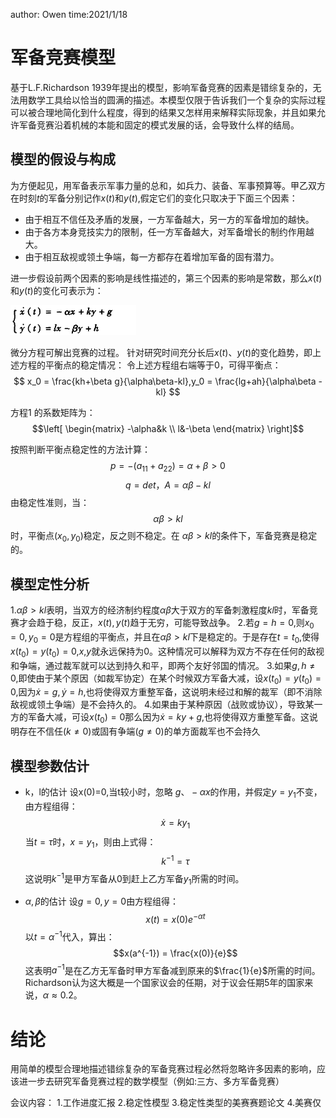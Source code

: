 author: Owen
time:2021/1/18

# 军备竞赛模型

基于L.F.Richardson 1939年提出的模型，影响军备竞赛的因素是错综复杂的，无法用数学工具给以恰当的圆满的描述。本模型仅限于告诉我们一个复杂的实际过程可以被合理地简化到什么程度，得到的结果又怎样用来解释实际现象，并且如果允许军备竞赛沿着机械的本能和固定的模式发展的话，会导致什么样的结局。

## 模型的假设与构成 
 为方便起见，用军备表示军事力量的总和，如兵力、装备、军事预算等。甲乙双方在时刻$t$的军备分别记作$x(t)$和$y(t)$,假定它们的变化只取决于下面三个因素：
 * 由于相互不信任及矛盾的发展，一方军备越大，另一方的军备增加的越快。
 * 由于各方本身竞技实力的限制，任一方军备越大，对军备增长的制约作用越大。
 * 由于相互敌视或领土争端，每一方都存在着增加军备的固有潜力。

进一步假设前两个因素的影响是线性描述的，第三个因素的影响是常数，那么$x(t)$和$y(t)$的变化可表示为：

![1610945173586.png](img\1610945173586.png)

微分方程可解出竞赛的过程。
针对研究时间充分长后$x(t)、y(t)$的变化趋势，即上述方程的平衡点的稳定情况：
令上述方程组右端等于0，可得平衡点：
$$ x_0 = \frac{kh+\beta g}{\alpha\beta-kl},y_0 = \frac{lg+ah}{\alpha\beta - kl} $$

方程1 的系数矩阵为：
$$\left[ \begin{matrix} -\alpha&k \\ l&-\beta \end{matrix} \right]$$

按照判断平衡点稳定性的方法计算：
$$p= -(a_{11} + a_{22}) = \alpha + \beta > 0$$
$$ q = det ，A = \alpha\beta - kl$$
由稳定性准则，当：
$$\alpha\beta > kl$$时，平衡点$(x_0,y_0)$稳定，反之则不稳定。在
$\alpha\beta>kl$的条件下，军备竞赛是稳定的。

## 模型定性分析

1.$\alpha\beta > kl$表明，当双方的经济制约程度$\alpha\beta$大于双方的军备刺激程度$kl$时，军备竞赛才会趋于稳，反正，$x(t),y(t)$趋于无穷，可能导致战争。
2.若$g=h=0$,则$x_0=0,y_0=0$是方程组的平衡点，并且在$\alpha\beta > kl$下是稳定的。于是存在$t=t_0$,使得$x(t_0) = y(t_0)=0$,$x$,$y$就永远保持为0。这种情况可以解释为双方不存在任何的敌视和争端，通过裁军就可以达到持久和平，即两个友好邻国的情况。
3.如果$g,h\ne0$,即使由于某个原因（如裁军协定）在某个时候双方军备大减，设$x(t_0)=y(t_0)=0$,因为$\dot{x}=g,\dot{y}=h$,也将使得双方重整军备，这说明未经过和解的裁军（即不消除敌视或领土争端）是不会持久的。
4.如果由于某种原因（战败或协议），导致某一方的军备大减，可设$x(t_0)=0$那么因为$\dot{x} = ky+g$,也将使得双方重整军备。这说明存在不信任$(k\ne0)$或固有争端$(g\ne0)$的单方面裁军也不会持久

## 模型参数估计
* k，l的估计
   设x(0)=0,当t较小时，忽略 $g、-\alpha x$的作用，并假定$y=y_1$不变，由方程组得：
   $$\dot{x}=ky_1$$
    当$t=\tau$时，$x=y_1$，则由上式得：
    $$k^{-1} = \tau$$
    这说明$k^{-1}$是甲方军备从0到赶上乙方军备$y_1$所需的时间。

* $\alpha,\beta$的估计
  设$g=0,y=0$由方程组得：
   $$x(t) = x(0)e^{-\alpha t}$$
   以$t=\alpha^{-1}$代入，算出：
   $$x(a^{-1}) = \frac{x(0)}{e}$$
   这表明$a^{-1}$是在乙方无军备时甲方军备减到原来的$\frac{1}{e}$所需的时间。Richardson认为这大概是一个国家议会的任期，对于议会任期5年的国家来说，$\alpha\approx0.2$。


# 结论
用简单的模型合理地描述错综复杂的军备竞赛过程必然将忽略许多因素的影响，应该进一步去研究军备竞赛过程的数学模型（例如:三方、多方军备竞赛）


会议内容：
1.工作进度汇报
2.稳定性模型
3.稳定性类型的美赛赛题论文
4.美赛仅